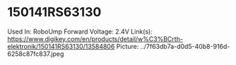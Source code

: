 # 150141RS63130

Used In: RoboUmp
Forward Voltage: 2.4V
Link(s): https://www.digikey.com/en/products/detail/w%C3%BCrth-elektronik/150141RS63130/13584806
Picture: ../7f63db7a-d0d5-40b8-916d-6258c87fc837.jpeg